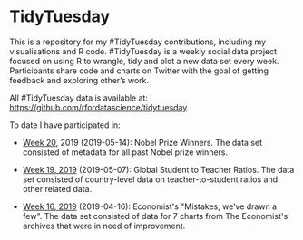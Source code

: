 # TidyTuesday
This is a repository for my #TidyTuesday contributions, including my visualisations and R code. #TidyTuesday is a weekly social data project focused on using R to wrangle, tidy and plot a new data set every week. Participants share code and charts on Twitter with the goal of getting feedback and exploring other’s work. 

All #TidyTuesday data is available at: https://github.com/rfordatascience/tidytuesday.

To date I have participated in:

- [Week 20](https://github.com/kylie-foster/tidy_tuesday/tree/master/Week20_2019), 2019 (2019-05-14): Nobel Prize Winners. The data set consisted of metadata for all past Nobel prize winners.

- [Week 19, 2019](https://github.com/kylie-foster/tidy_tuesday/tree/master/Week19_2019) (2019-05-07): Global Student to Teacher Ratios. The data set consisted of country-level data on teacher-to-student ratios and other related data.

- [Week 16, 2019](https://github.com/kylie-foster/tidy_tuesday/tree/master/Week16_2019) (2019-04-16): Economist's "Mistakes, we’ve drawn a few". The data set consisted of data for 7 charts from The Economist's archives that were in need of improvement.

